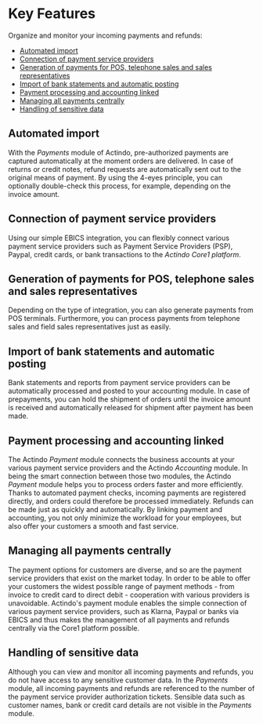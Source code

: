 # Key Features
Organize and monitor your incoming payments and refunds:   

- [Automated import](./02_Features.md#automated-import)      
- [Connection of payment service providers](./02_Features.md#connection-of-payment-service-providers)   
- [Generation of payments for POS, telephone sales and sales representatives](./02_Features.md#generation-of-payments-for-pos-telephone-sales-and-sales-representatives)   
- [Import of bank statements and automatic posting](./02_Features.md#import-of-bank-statements-and-automatic-posting)   
- [Payment processing and accounting linked](./02_Features.md#payment-processing-and-accounting-linked)   
- [Managing all payments centrally](./02_Features.md#managing-all-payments-centrally)  
- [Handling of sensitive data](./02_Features.md#handling-of-sensitive-data)


## Automated import
With the *Payments* module of Actindo, pre-authorized payments are captured automatically at the moment orders are delivered. In case of returns or credit notes, refund requests are automatically sent out to the original means of payment. By using the 4-eyes principle, you can optionally double-check this process, for example, depending on the invoice amount.  


## Connection of payment service providers
Using our simple EBICS integration, you can flexibly connect various payment service providers such as Payment Service Providers (PSP), Paypal, credit cards, or bank transactions to the *Actindo Core1 platform*. 


## Generation of payments for POS, telephone sales and sales representatives
Depending on the type of integration, you can also generate payments from POS terminals. Furthermore, you can process payments from telephone sales and field sales representatives just as easily. 


## Import of bank statements and automatic posting
Bank statements and reports from payment service providers can be automatically processed and posted to your accounting module. In case of prepayments, you can hold the shipment of orders until the invoice amount is received and automatically released for shipment after payment has been made.


## Payment processing and accounting linked 
 The Actindo *Payment* module connects the business accounts at your various payment service providers and the Actindo *Accounting* module. In being the smart connection between those two modules, the Actindo *Payment* module helps you to process orders faster and more efficiently. Thanks to automated payment checks, incoming payments are registered directly, and orders could therefore be processed immediately. Refunds can be made just as quickly and automatically. By linking payment and accounting, you not only minimize the workload for your employees, but also offer your customers a smooth and fast service. 


## Managing all payments centrally 
The payment options for customers are diverse, and so are the payment service providers that exist on the market today. In order to be able to offer your customers the widest possible range of payment methods - from invoice to credit card to direct debit - cooperation with various providers is unavoidable. Actindo's payment module enables the simple connection of various payment service providers, such as Klarna, Paypal or banks via EBICS and thus makes the management of all payments and refunds centrally via the Core1 platform possible.  

## Handling of sensitive data
Although you can view and monitor all incoming payments and refunds, you do not have access to any sensitive customer data. In the *Payments* module, all incoming payments and refunds are referenced to the number of the payment service provider authorization tickets. Sensible data such as customer names, bank or credit card details are not visible in the *Payments* module. 

